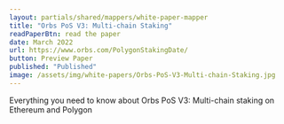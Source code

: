```yaml
---
layout: partials/shared/mappers/white-paper-mapper
title: "Orbs PoS V3: Multi-chain Staking"
readPaperBtn: read the paper
date: March 2022
url: https://www.orbs.com/PolygonStakingDate/
button: Preview Paper
published: "Published"
image: /assets/img/white-papers/Orbs-PoS-V3-Multi-chain-Staking.jpg
---
```


Everything you need to know about Orbs PoS V3: Multi-chain staking on Ethereum and Polygon
